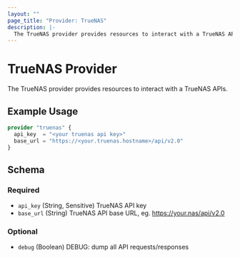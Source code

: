 ```yaml
---
layout: ""
page_title: "Provider: TrueNAS"
description: |-
  The TrueNAS provider provides resources to interact with a TrueNAS APIs.
---
```


# TrueNAS Provider

The TrueNAS provider provides resources to interact with a TrueNAS APIs.

## Example Usage

```terraform
provider "truenas" {
  api_key  = "<your truenas api key>"
  base_url = "https://<your.truenas.hostname>/api/v2.0"
}
```

<!-- schema generated by tfplugindocs -->
## Schema

### Required

- `api_key` (String, Sensitive) TrueNAS API key
- `base_url` (String) TrueNAS API base URL, eg. https://your.nas/api/v2.0

### Optional

- `debug` (Boolean) DEBUG: dump all API requests/responses